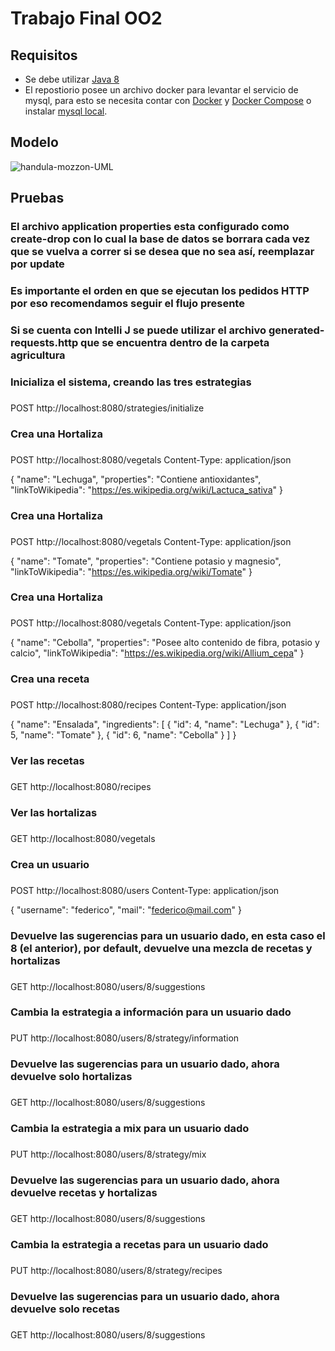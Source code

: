 # Trabajo Final OO2
## Requisitos
- Se debe utilizar [Java 8](https://www.java.com/es/download/help/index_installing.html)
- El repostiorio posee un archivo docker para levantar el servicio de mysql, para esto se necesita contar con [Docker](https://www.docker.com/products/docker-desktop) y [Docker Compose](https://docs.docker.com/compose/install/) o instalar [mysql local](https://dev.mysql.com/downloads/windows/installer/8.0.html).

## Modelo
![handula-mozzon-UML](https://user-images.githubusercontent.com/37479907/143613161-0355a11d-e959-44fc-9fb2-d46f0bb6c61b.png)

## Pruebas
### El archivo application properties esta configurado como create-drop con lo cual la base de datos se borrara cada vez que se vuelva a correr si se desea que no sea así, reemplazar por update</b>
###
### Es importante el orden en que se ejecutan los pedidos HTTP por eso recomendamos seguir el flujo presente 
###
### Si se cuenta con Intelli J se puede utilizar el archivo generated-requests.http que se encuentra dentro de la carpeta agricultura

### Inicializa el sistema, creando las tres estrategias
###
POST http://localhost:8080/strategies/initialize

### Crea una Hortaliza
###
POST http://localhost:8080/vegetals
Content-Type: application/json

{
  "name": "Lechuga",
  "properties": "Contiene antioxidantes",
  "linkToWikipedia": "https://es.wikipedia.org/wiki/Lactuca_sativa"
}

### Crea una Hortaliza
###
POST http://localhost:8080/vegetals
Content-Type: application/json

{
  "name": "Tomate",
  "properties": "Contiene potasio y magnesio",
  "linkToWikipedia": "https://es.wikipedia.org/wiki/Tomate"
}

### Crea una Hortaliza
###
POST http://localhost:8080/vegetals
Content-Type: application/json

{
  "name": "Cebolla",
  "properties": "Posee alto contenido de fibra, potasio y calcio",
  "linkToWikipedia": "https://es.wikipedia.org/wiki/Allium_cepa"
}

### Crea una receta
###
POST http://localhost:8080/recipes
Content-Type: application/json

{
  "name": "Ensalada",
  "ingredients": [
    {
      "id": 4,
      "name": "Lechuga"
    },
    {
      "id": 5,
      "name": "Tomate"
    },
    {
      "id": 6,
      "name": "Cebolla"
    }
  ]
}

### Ver las recetas
###
GET http://localhost:8080/recipes

### Ver las hortalizas
###
GET http://localhost:8080/vegetals

### Crea un usuario
###
POST http://localhost:8080/users
Content-Type: application/json

{
  "username": "federico",
  "mail": "federico@mail.com"
}

### Devuelve las sugerencias para un usuario dado, en esta caso el 8 (el anterior), por default, devuelve una mezcla de recetas y hortalizas 
###
GET http://localhost:8080/users/8/suggestions

### Cambia la estrategia a información para un usuario dado
###
PUT http://localhost:8080/users/8/strategy/information

### Devuelve las sugerencias para un usuario dado, ahora devuelve solo hortalizas
###
GET http://localhost:8080/users/8/suggestions

### Cambia la estrategia a mix para un usuario dado
###
PUT http://localhost:8080/users/8/strategy/mix

### Devuelve las sugerencias para un usuario dado, ahora devuelve recetas y hortalizas
###
GET http://localhost:8080/users/8/suggestions


### Cambia la estrategia a recetas para un usuario dado
###
PUT http://localhost:8080/users/8/strategy/recipes

### Devuelve las sugerencias para un usuario dado, ahora devuelve solo recetas
###
GET http://localhost:8080/users/8/suggestions
